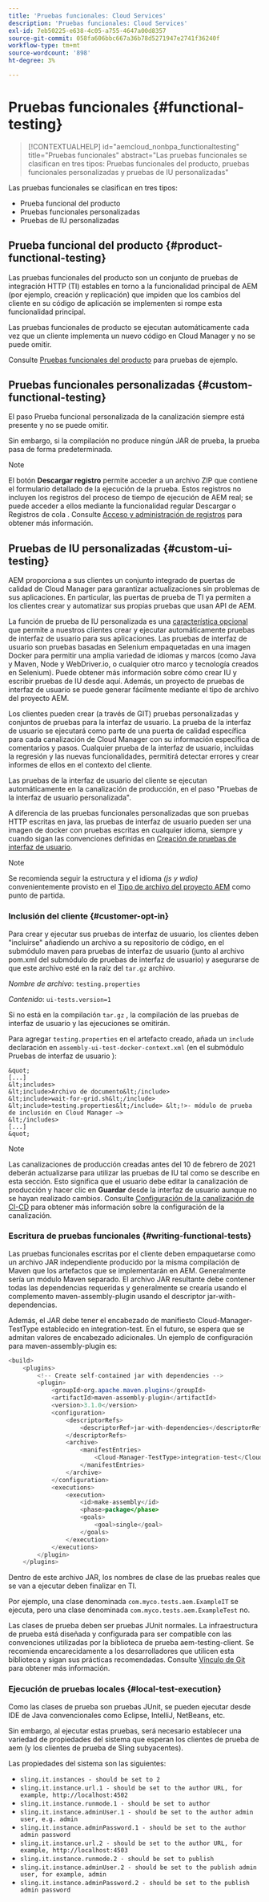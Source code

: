 ```yaml
---
title: 'Pruebas funcionales: Cloud Services'
description: 'Pruebas funcionales: Cloud Services'
exl-id: 7eb50225-e638-4c05-a755-4647a00d8357
source-git-commit: 058fa606bbc667a36b78d5271947e2741f36240f
workflow-type: tm+mt
source-wordcount: '898'
ht-degree: 3%

---
```


# Pruebas funcionales {#functional-testing}


>[!CONTEXTUALHELP]
>id="aemcloud_nonbpa_functionaltesting"
>title="Pruebas funcionales"
>abstract="Las pruebas funcionales se clasifican en tres tipos: Pruebas funcionales del producto, pruebas funcionales personalizadas y pruebas de IU personalizadas"

Las pruebas funcionales se clasifican en tres tipos:


* Prueba funcional del producto
* Pruebas funcionales personalizadas
* Pruebas de IU personalizadas

## Prueba funcional del producto {#product-functional-testing}

Las pruebas funcionales del producto son un conjunto de pruebas de integración HTTP (TI) estables en torno a la funcionalidad principal de AEM (por ejemplo, creación y replicación) que impiden que los cambios del cliente en su código de aplicación se implementen si rompe esta funcionalidad principal.

Las pruebas funcionales de producto se ejecutan automáticamente cada vez que un cliente implementa un nuevo código en Cloud Manager y no se puede omitir.

Consulte [Pruebas funcionales del producto](https://github.com/adobe/aem-test-samples/tree/aem-cloud/smoke) para pruebas de ejemplo.

## Pruebas funcionales personalizadas {#custom-functional-testing}

El paso Prueba funcional personalizada de la canalización siempre está presente y no se puede omitir.

Sin embargo, si la compilación no produce ningún JAR de prueba, la prueba pasa de forma predeterminada.

>[!NOTE]
>El botón **Descargar registro** permite acceder a un archivo ZIP que contiene el formulario detallado de la ejecución de la prueba. Estos registros no incluyen los registros del proceso de tiempo de ejecución de AEM real; se puede acceder a ellos mediante la funcionalidad regular Descargar o Registros de cola . Consulte [Acceso y administración de registros](/help/implementing/cloud-manager/manage-logs.md) para obtener más información.

## Pruebas de IU personalizadas {#custom-ui-testing}

AEM proporciona a sus clientes un conjunto integrado de puertas de calidad de Cloud Manager para garantizar actualizaciones sin problemas de sus aplicaciones. En particular, las puertas de prueba de TI ya permiten a los clientes crear y automatizar sus propias pruebas que usan API de AEM.

La función de prueba de IU personalizada es una [característica opcional](#customer-opt-in) que permite a nuestros clientes crear y ejecutar automáticamente pruebas de interfaz de usuario para sus aplicaciones. Las pruebas de interfaz de usuario son pruebas basadas en Selenium empaquetadas en una imagen Docker para permitir una amplia variedad de idiomas y marcos (como Java y Maven, Node y WebDriver.io, o cualquier otro marco y tecnología creados en Selenium). Puede obtener más información sobre cómo crear IU y escribir pruebas de IU desde aquí. Además, un proyecto de pruebas de interfaz de usuario se puede generar fácilmente mediante el tipo de archivo del proyecto AEM.

Los clientes pueden crear (a través de GIT) pruebas personalizadas y conjuntos de pruebas para la interfaz de usuario. La prueba de la interfaz de usuario se ejecutará como parte de una puerta de calidad específica para cada canalización de Cloud Manager con su información específica de comentarios y pasos. Cualquier prueba de la interfaz de usuario, incluidas la regresión y las nuevas funcionalidades, permitirá detectar errores y crear informes de ellos en el contexto del cliente.

Las pruebas de la interfaz de usuario del cliente se ejecutan automáticamente en la canalización de producción, en el paso &quot;Pruebas de la interfaz de usuario personalizada&quot;.

A diferencia de las pruebas funcionales personalizadas que son pruebas HTTP escritas en java, las pruebas de interfaz de usuario pueden ser una imagen de docker con pruebas escritas en cualquier idioma, siempre y cuando sigan las convenciones definidas en [Creación de pruebas de interfaz de usuario](https://experienceleague.adobe.com/docs/experience-manager-cloud-service/implementing/using-cloud-manager/test-results/ui-testing.html?lang=en#building-ui-tests).

>[!NOTE]
>Se recomienda seguir la estructura y el idioma *(js y wdio)* convenientemente provisto en el [Tipo de archivo del proyecto AEM](https://github.com/adobe/aem-project-archetype/tree/master/src/main/archetype/ui.tests) como punto de partida.

### Inclusión del cliente {#customer-opt-in}

Para crear y ejecutar sus pruebas de interfaz de usuario, los clientes deben &quot;incluirse&quot; añadiendo un archivo a su repositorio de código, en el submódulo maven para pruebas de interfaz de usuario (junto al archivo pom.xml del submódulo de pruebas de interfaz de usuario) y asegurarse de que este archivo esté en la raíz del `tar.gz` archivo.

*Nombre de archivo*: `testing.properties`

*Contenido*: `ui-tests.version=1`

Si no está en la compilación `tar.gz` , la compilación de las pruebas de interfaz de usuario y las ejecuciones se omitirán.

Para agregar `testing.properties` en el artefacto creado, añada un `include` declaración en `assembly-ui-test-docker-context.xml` (en el submódulo Pruebas de interfaz de usuario ):

    &quot;
    [...]
    &lt;includes>
    &lt;include>Archivo de documento&lt;/include>
    &lt;include>wait-for-grid.sh&lt;/include>
    &lt;include>testing.properties&lt;/include> &lt;!>- módulo de prueba de inclusión en Cloud Manager —>
    &lt;/includes>
    [...]
    &quot;

>[!NOTE]
>Las canalizaciones de producción creadas antes del 10 de febrero de 2021 deberán actualizarse para utilizar las pruebas de IU tal como se describe en esta sección. Esto significa que el usuario debe editar la canalización de producción y hacer clic en **Guardar** desde la interfaz de usuario aunque no se hayan realizado cambios.
>Consulte [Configuración de la canalización de CI-CD](https://experienceleague.adobe.com/docs/experience-manager-cloud-service/implementing/using-cloud-manager/configure-pipeline.html?lang=en#using-cloud-manager) para obtener más información sobre la configuración de la canalización.

### Escritura de pruebas funcionales {#writing-functional-tests}

Las pruebas funcionales escritas por el cliente deben empaquetarse como un archivo JAR independiente producido por la misma compilación de Maven que los artefactos que se implementarán en AEM. Generalmente sería un módulo Maven separado. El archivo JAR resultante debe contener todas las dependencias requeridas y generalmente se crearía usando el complemento maven-assembly-plugin usando el descriptor jar-with-dependencias.

Además, el JAR debe tener el encabezado de manifiesto Cloud-Manager-TestType establecido en integration-test. En el futuro, se espera que se admitan valores de encabezado adicionales. Un ejemplo de configuración para maven-assembly-plugin es:

```java
<build>
    <plugins>
        <!-- Create self-contained jar with dependencies -->
        <plugin>
            <groupId>org.apache.maven.plugins</groupId>
            <artifactId>maven-assembly-plugin</artifactId>
            <version>3.1.0</version>
            <configuration>
                <descriptorRefs>
                    <descriptorRef>jar-with-dependencies</descriptorRef>
                </descriptorRefs>
                <archive>
                    <manifestEntries>
                        <Cloud-Manager-TestType>integration-test</Cloud-Manager-TestType>
                    </manifestEntries>
                </archive>
            </configuration>
            <executions>
                <execution>
                    <id>make-assembly</id>
                    <phase>package</phase>
                    <goals>
                        <goal>single</goal>
                    </goals>
                </execution>
            </executions>
        </plugin>
    </plugins>
```

Dentro de este archivo JAR, los nombres de clase de las pruebas reales que se van a ejecutar deben finalizar en TI.

Por ejemplo, una clase denominada `com.myco.tests.aem.ExampleIT` se ejecuta, pero una clase denominada `com.myco.tests.aem.ExampleTest` no.

Las clases de prueba deben ser pruebas JUnit normales. La infraestructura de prueba está diseñada y configurada para ser compatible con las convenciones utilizadas por la biblioteca de prueba aem-testing-client. Se recomienda encarecidamente a los desarrolladores que utilicen esta biblioteca y sigan sus prácticas recomendadas. Consulte [Vínculo de Git](https://github.com/adobe/aem-testing-clients) para obtener más información.

### Ejecución de pruebas locales {#local-test-execution}

Como las clases de prueba son pruebas JUnit, se pueden ejecutar desde IDE de Java convencionales como Eclipse, IntelliJ, NetBeans, etc.

Sin embargo, al ejecutar estas pruebas, será necesario establecer una variedad de propiedades del sistema que esperan los clientes de prueba de aem (y los clientes de prueba de Sling subyacentes).

Las propiedades del sistema son las siguientes:

* `sling.it.instances - should be set to 2`
* `sling.it.instance.url.1 - should be set to the author URL, for example, http://localhost:4502`
* `sling.it.instance.runmode.1 - should be set to author`
* `sling.it.instance.adminUser.1 - should be set to the author admin user, e.g. admin`
* `sling.it.instance.adminPassword.1 - should be set to the author admin password`
* `sling.it.instance.url.2 - should be set to the author URL, for example, http://localhost:4503`
* `sling.it.instance.runmode.2 - should be set to publish`
* `sling.it.instance.adminUser.2 - should be set to the publish admin user, for example, admin`
* `sling.it.instance.adminPassword.2 - should be set to the publish admin password`
